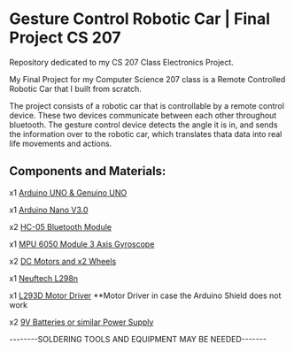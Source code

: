 # Gesture Control Robotic Car | Final Project CS 207 

Repository dedicated to my CS 207 Class Electronics Project.

My Final Project for my Computer Science 207 class is a Remote Controlled Robotic Car that I built from scratch.

The project consists of a robotic car that is controllable by a remote control device. These two devices communicate between each other 
throughout bluetooth. The gesture control device detects the angle it is in, and sends the information over to the robotic car, which
translates thata data into real life movements and actions. 


## Components and Materials:

x1 [Arduino UNO & Genuino UNO](https://www.amazon.ca/Arduino-Uno-R3-Microcontroller-ATmega328/dp/B07LD6DTFS/ref=sr_1_5?keywords=arduino+uno&qid=1575682319&sr=8-5)

x1 [Arduino Nano V3.0](https://www.amazon.ca/Arduino-ELEGOO-ATmega328P-Compatible-Without/dp/B071NMD14Y/ref=sr_1_1_sspa?keywords=arduino+nano&qid=1575682395&sr=8-1-spons&psc=1&spLa=ZW5jcnlwdGVkUXVhbGlmaWVyPUFCTUY5TUJONVBaQk4mZW5jcnlwdGVkSWQ9QTA1NjExNTYzUVEyRFVYVUg0S1UxJmVuY3J5cHRlZEFkSWQ9QTA2OTUzODkxQzExNEIzUDZYNFJDJndpZGdldE5hbWU9c3BfYXRmJmFjdGlvbj1jbGlja1JlZGlyZWN0JmRvTm90TG9nQ2xpY2s9dHJ1ZQ==)

x2 [HC-05 Bluetooth Module](https://www.amazon.ca/J-DEAL%C2%AE-Wireless-Bluetooth-Transceiver-Arduino/dp/B01M248TJU/ref=sr_1_3?keywords=hc05&qid=1575682429&sr=8-3)

x1 [MPU 6050 Module 3 Axis Gyroscope](https://www.amazon.ca/Aukru-Module-Gyroscope-Accelerometer-Arduino/dp/B019SX74TE/ref=sr_1_3_sspa?crid=W2T6PWKRP3SB&keywords=gyroscope+arduino&qid=1575682449&sprefix=gyroscope%2Caps%2C193&sr=8-3-spons&psc=1&spLa=ZW5jcnlwdGVkUXVhbGlmaWVyPUE0SU5NWkJLT1JHVDcmZW5jcnlwdGVkSWQ9QTA3OTkxNzcxSzc2MVhRS0VVMDEyJmVuY3J5cHRlZEFkSWQ9QTA2ODk0NjUzT09FUFZHS1gyTFRLJndpZGdldE5hbWU9c3BfYXRmJmFjdGlvbj1jbGlja1JlZGlyZWN0JmRvTm90TG9nQ2xpY2s9dHJ1ZQ==)

x2 [DC Motors and x2 Wheels](https://www.amazon.ca/Electric-Magnetic-Gearbox-Plastic-Yeeco/dp/B07DQGX369/ref=sr_1_13?keywords=dc+motor&qid=1575682475&sr=8-13)

x1 [Neuftech L298n](https://www.amazon.ca/Neuftech-H-Bridge-Stepper-Controller-Raspberry/dp/B01KBTNHS6/ref=sr_1_3?keywords=driver+shield&qid=1575700277&sr=8-3)

x1 [L293D Motor Driver](https://www.amazon.ca/Stepper-Driver-Controllers-Channel-Ltvystore/dp/B07DNDWG9V/ref=sr_1_3?keywords=L293D&qid=1575682515&sr=8-3)
**Motor Driver in case the Arduino Shield does not work

x2 [9V Batteries or similar Power Supply](https://www.amazon.ca/s?k=9v+battery&ref=nb_sb_noss_2)

--------SOLDERING TOOLS AND EQUIPMENT MAY BE NEEDED-------
